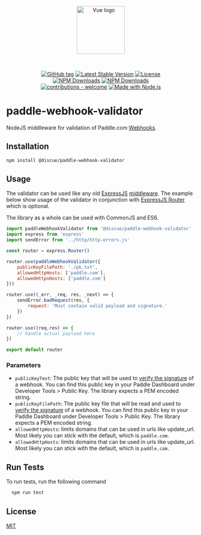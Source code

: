 
<p align="center">
<a href="https://www.discue.io/" target="_blank" rel="noopener noreferrer"><img width="128" src="https://www.discue.io/icons-fire-no-badge-square/web/icon-192.png" alt="Vue logo">
</a>
</p>

<br/>
<div align="center">

[![GitHub tag](https://img.shields.io/github/tag/discue/paddle-webhook-validator?include_prereleases=&sort=semver&color=blue)](https://github.com/discue/paddle-webhook-validator/releases/)
[![Latest Stable Version](https://img.shields.io/npm/v/@discue/paddle-webhook-validator.svg)](https://www.npmjs.com/package/@discue/paddle-webhook-validator)
[![License](https://img.shields.io/npm/l/@discue/paddle-webhook-validator.svg)](https://www.npmjs.com/package/@discue/paddle-webhook-validator)
<br/>
[![NPM Downloads](https://img.shields.io/npm/dt/@discue/paddle-webhook-validator.svg)](https://www.npmjs.com/package/@discue/paddle-webhook-validator)
[![NPM Downloads](https://img.shields.io/npm/dm/@discue/paddle-webhook-validator.svg)](https://www.npmjs.com/package/@discue/paddle-webhook-validator)
<br/>
[![contributions - welcome](https://img.shields.io/badge/contributions-welcome-blue)](/CONTRIBUTING.md "Go to contributions doc")
[![Made with Node.js](https://img.shields.io/badge/Node.js->=12-blue?logo=node.js&logoColor=white)](https://nodejs.org "Go to Node.js homepage")

</div>

# paddle-webhook-validator

NodeJS middleware for validation of Paddle.com [Webhooks](https://developer.paddle.com/webhook-reference/ZG9jOjI1MzUzOTg2-verifying-webhooks).

## Installation
```bash
npm install @discue/paddle-webhook-validator
```

## Usage
The validator can be used like any old [ExpressJS](https://expressjs.com/) [middleware](https://expressjs.com/en/guide/using-middleware.html). 
The example below show usage of the validator in conjunction with [ExpressJS Router](http://expressjs.com/en/5x/api.html#router) which is optional.

The library as a whole can be used with CommonJS and ES6.

```js
import paddleWebhookValidator from '@discue/paddle-webhook-validator'
import express from 'express'
import sendError from '../http/http-errors.js'

const router = express.Router()

router.use(paddleWebhookValidator({
    publicKeyFilePath: './pk.txt',
    allowedHttpHosts: ['paddle.com'],
    allowedHttpsHosts: ['paddle.com']
}))

router.use((_err, _req, res, _next) => {
    sendError.badRequest(res, {
        request: 'Must contain valid payload and signature.'
    })
})

router.use((req,res) => {
    // handle actual payload here
})

export default router
```

### Parameters
- `publicKeyText`: The public key that will be used to [verify the signature](https://developer.paddle.com/webhook-reference/ZG9jOjI1MzUzOTg2-verifying-webhooks) of a webhook. You can find this public key in your Paddle Dashboard under Developer Tools > Public Key. The library expects a PEM encoded string.
- `publicKeyFilePath`: The public key file that will be read and used to [verify the signature](https://developer.paddle.com/webhook-reference/ZG9jOjI1MzUzOTg2-verifying-webhooks) of a webhook. You can find this public key in your Paddle Dashboard under Developer Tools > Public Key. The library expects a PEM encoded string.
- `allowedHttpHosts`: limits domains that can be used in urls like update_url. Most likely you can stick with the default, which is `paddle.com`. 
- `allowedHttpHosts`: limits domains that can be used in urls like update_url. Most likely you can stick with the default, which is `paddle.com`.

## Run Tests

To run tests, run the following command

```bash
  npm run test
```

## License

[MIT](https://choosealicense.com/licenses/mit/)


